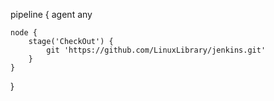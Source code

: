 pipeline {
	agent any

	node {
		stage('CheckOut') {
			git 'https://github.com/LinuxLibrary/jenkins.git'
		}
	}
}
